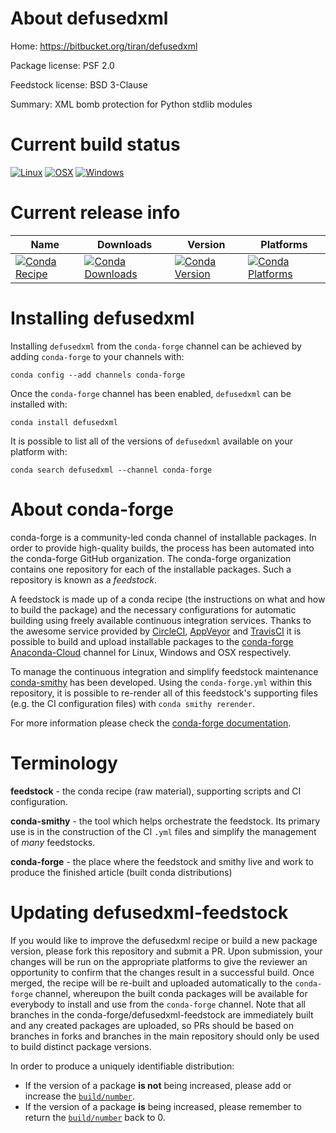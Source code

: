 About defusedxml
================

Home: https://bitbucket.org/tiran/defusedxml

Package license: PSF 2.0

Feedstock license: BSD 3-Clause

Summary: XML bomb protection for Python stdlib modules



Current build status
====================

[![Linux](https://img.shields.io/circleci/project/github/conda-forge/defusedxml-feedstock/master.svg?label=Linux)](https://circleci.com/gh/conda-forge/defusedxml-feedstock)
[![OSX](https://img.shields.io/travis/conda-forge/defusedxml-feedstock/master.svg?label=macOS)](https://travis-ci.org/conda-forge/defusedxml-feedstock)
[![Windows](https://img.shields.io/appveyor/ci/conda-forge/defusedxml-feedstock/master.svg?label=Windows)](https://ci.appveyor.com/project/conda-forge/defusedxml-feedstock/branch/master)

Current release info
====================

| Name | Downloads | Version | Platforms |
| --- | --- | --- | --- |
| [![Conda Recipe](https://img.shields.io/badge/recipe-defusedxml-green.svg)](https://anaconda.org/conda-forge/defusedxml) | [![Conda Downloads](https://img.shields.io/conda/dn/conda-forge/defusedxml.svg)](https://anaconda.org/conda-forge/defusedxml) | [![Conda Version](https://img.shields.io/conda/vn/conda-forge/defusedxml.svg)](https://anaconda.org/conda-forge/defusedxml) | [![Conda Platforms](https://img.shields.io/conda/pn/conda-forge/defusedxml.svg)](https://anaconda.org/conda-forge/defusedxml) |

Installing defusedxml
=====================

Installing `defusedxml` from the `conda-forge` channel can be achieved by adding `conda-forge` to your channels with:

```
conda config --add channels conda-forge
```

Once the `conda-forge` channel has been enabled, `defusedxml` can be installed with:

```
conda install defusedxml
```

It is possible to list all of the versions of `defusedxml` available on your platform with:

```
conda search defusedxml --channel conda-forge
```


About conda-forge
=================

conda-forge is a community-led conda channel of installable packages.
In order to provide high-quality builds, the process has been automated into the
conda-forge GitHub organization. The conda-forge organization contains one repository
for each of the installable packages. Such a repository is known as a *feedstock*.

A feedstock is made up of a conda recipe (the instructions on what and how to build
the package) and the necessary configurations for automatic building using freely
available continuous integration services. Thanks to the awesome service provided by
[CircleCI](https://circleci.com/), [AppVeyor](https://www.appveyor.com/)
and [TravisCI](https://travis-ci.org/) it is possible to build and upload installable
packages to the [conda-forge](https://anaconda.org/conda-forge)
[Anaconda-Cloud](https://anaconda.org/) channel for Linux, Windows and OSX respectively.

To manage the continuous integration and simplify feedstock maintenance
[conda-smithy](https://github.com/conda-forge/conda-smithy) has been developed.
Using the ``conda-forge.yml`` within this repository, it is possible to re-render all of
this feedstock's supporting files (e.g. the CI configuration files) with ``conda smithy rerender``.

For more information please check the [conda-forge documentation](https://conda-forge.org/docs/).

Terminology
===========

**feedstock** - the conda recipe (raw material), supporting scripts and CI configuration.

**conda-smithy** - the tool which helps orchestrate the feedstock.
                   Its primary use is in the construction of the CI ``.yml`` files
                   and simplify the management of *many* feedstocks.

**conda-forge** - the place where the feedstock and smithy live and work to
                  produce the finished article (built conda distributions)


Updating defusedxml-feedstock
=============================

If you would like to improve the defusedxml recipe or build a new
package version, please fork this repository and submit a PR. Upon submission,
your changes will be run on the appropriate platforms to give the reviewer an
opportunity to confirm that the changes result in a successful build. Once
merged, the recipe will be re-built and uploaded automatically to the
`conda-forge` channel, whereupon the built conda packages will be available for
everybody to install and use from the `conda-forge` channel.
Note that all branches in the conda-forge/defusedxml-feedstock are
immediately built and any created packages are uploaded, so PRs should be based
on branches in forks and branches in the main repository should only be used to
build distinct package versions.

In order to produce a uniquely identifiable distribution:
 * If the version of a package **is not** being increased, please add or increase
   the [``build/number``](https://conda.io/docs/user-guide/tasks/build-packages/define-metadata.html#build-number-and-string).
 * If the version of a package **is** being increased, please remember to return
   the [``build/number``](https://conda.io/docs/user-guide/tasks/build-packages/define-metadata.html#build-number-and-string)
   back to 0.
